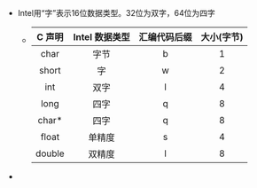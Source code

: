 - Intel用“字”表示16位数据类型。32位为双字，64位为四字
	- | C 声明 | Intel 数据类型 | 汇编代码后缀 | 大小(字节) |
	  | :----: | :------------: | :----------: | :--------: |
	  |  char  |      字节      |      b       |     1      |
	  | short  |       字       |      w       |     2      |
	  |  int   |      双字      |      l       |     4      |
	  |  long  |      四字      |      q       |     8      |
	  | char\* |      四字      |      q       |     8      |
	  | float  |     单精度     |      s       |     4      |
	  | double |     双精度     |      l       |     8      |
-